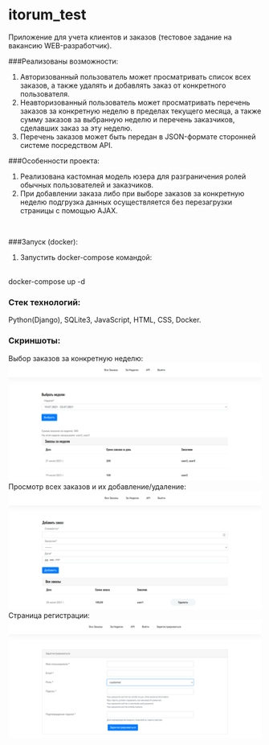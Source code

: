 # itorum_test
Приложение для учета клиентов и заказов (тестовое задание на вакансию WEB-разработчик).
<br>

###Реализованы возможности:

1. Авторизованный пользователь может просматривать 
список всех заказов, а также удалять и добавлять заказ от конкретного
пользователя. <br>
2. Неавторизованный пользователь может просматривать
перечень заказов за конкретную неделю в пределах текущего месяца,
а также сумму заказов за выбранную неделю и перечень заказчиков, сделавших заказ
за эту неделю.<br>
3. Перечень заказов может быть передан в JSON-формате 
сторонней системе посредством API.<br>

###Особенности проекта:

1. Реализована кастомная модель юзера для разграничения ролей 
   обычных пользователей и заказчиков. <br>
2. При добавлении заказа либо при выборе заказов за конкретную неделю
подгрузка данных осуществляется без перезагрузки страницы с помощью AJAX.
<br>

###Запуск (docker):
1. Запустить docker-compose командой:
<br>
   docker-compose up -d
   
### Стек технологий:
Python(Django), SQLite3, JavaScript, HTML, CSS, Docker.

### Скриншоты:
Выбор заказов за конкретную неделю:
![Alt-текст](imgs/sample1.png "Выбор заказов за конкретную неделю")
<br>
Просмотр всех заказов и их добавление/удаление:
![Alt-текст](imgs/sample2.png "Просмотр всех заказов и их добавление/удаление")
<br>
Страница регистрации:
![Alt-текст](imgs/sample3.png "Страница регистрации")